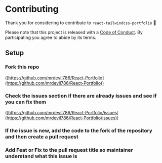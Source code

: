 # Contributing

Thank you for considering to contribute to `react-tailwindcss-portfolio` 💖

Please note that this project is released with a [Code of Conduct](https://github.com/realstoman/react-tailwindcss-portfolio/blob/main/CODE_OF_CONDUCT.md). By participating you agree to abide by its terms.

## Setup

### Fork this repo

([https://github.com/mrdevil786/React-Portfolio](https://github.com/mrdevil786/React-Portfolio))

### Check the issues section if there are already issues and see if you can fix them


([https://github.com/mrdevil786/React-Portfolio/issues](https://github.com/mrdevil786/React-Portfolio/issues))

### If the issue is new, add the code to the fork of the repository and then create a pull request

### Add Feat or Fix to the pull request title so maintainer understand what this issue is

